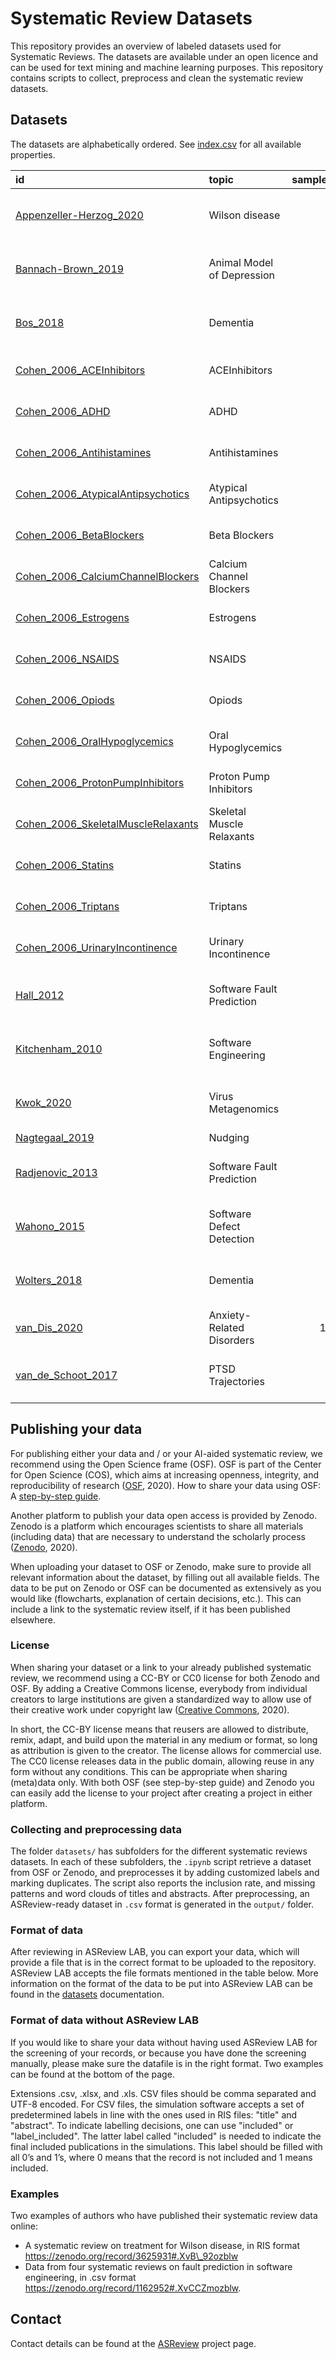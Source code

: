 # Systematic Review Datasets

This repository provides an overview of labeled datasets used for Systematic Reviews. The
datasets are available under an open licence and can be used for text mining and machine
learning purposes. This repository contains scripts to collect, preprocess and clean
the systematic review datasets.

## Datasets

The datasets are alphabetically ordered. See [index.csv](index.csv) for all available properties.

<!-- DO NOT EDIT TABLE BELOW, EDIT METADATA INSTEAD -->

<!-- BEGIN TABLE -->

| id                                                                                                                                                                               | topic                      |   sample_size |   n_included | license                             |
|:---------------------------------------------------------------------------------------------------------------------------------------------------------------------------------|:---------------------------|--------------:|-------------:|:------------------------------------|
| [Appenzeller-Herzog_2020](https://raw.githubusercontent.com/asreview/systematic-review-datasets/master/datasets/Appenzeller-Herzog_2020/output/Appenzeller-Herzog_2020.csv)      | Wilson disease             |           nan |           29 | CC-BY Attribution 4.0 International |
| [Bannach-Brown_2019](https://raw.githubusercontent.com/asreview/systematic-review-datasets/master/datasets/Bannach-Brown_2019/output/Bannach-Brown_2019.csv)                     | Animal Model of Depression |           nan |          280 | CC-BY Attribution 4.0 International |
| [Bos_2018](https://raw.githubusercontent.com/asreview/systematic-review-datasets/master/datasets/Bos_2018/output/Bos_2018.csv)                                                   | Dementia                   |           nan |           11 | CC-BY Attribution 4.0 International |
| [Cohen_2006_ACEInhibitors](https://raw.githubusercontent.com/asreview/systematic-review-datasets/master/datasets/Cohen_2006/output/online/ACEInhibitors.csv)                     | ACEInhibitors              |           nan |           41 | custom open license                 |
| [Cohen_2006_ADHD](https://raw.githubusercontent.com/asreview/systematic-review-datasets/master/datasets/Cohen_2006/output/online/ADHD.csv)                                       | ADHD                       |           nan |           20 | custom open license                 |
| [Cohen_2006_Antihistamines](https://raw.githubusercontent.com/asreview/systematic-review-datasets/master/datasets/Cohen_2006/output/online/Antihistamines.csv)                   | Antihistamines             |           310 |           16 | custom open license                 |
| [Cohen_2006_AtypicalAntipsychotics](https://raw.githubusercontent.com/asreview/systematic-review-datasets/master/datasets/Cohen_2006/output/online/AtypicalAntipsychotics.csv)   | Atypical Antipsychotics    |          1120 |          146 | custom open license                 |
| [Cohen_2006_BetaBlockers](https://raw.githubusercontent.com/asreview/systematic-review-datasets/master/datasets/Cohen_2006/output/online/BetaBlockers.csv)                       | Beta Blockers              |          2072 |           42 | custom open license                 |
| [Cohen_2006_CalciumChannelBlockers](https://raw.githubusercontent.com/asreview/systematic-review-datasets/master/datasets/Cohen_2006/output/online/CalciumChannelBlockers.csv)   | Calcium Channel Blockers   |          1218 |          100 | custom open license                 |
| [Cohen_2006_Estrogens](https://raw.githubusercontent.com/asreview/systematic-review-datasets/master/datasets/Cohen_2006/output/online/Estrogens.csv)                             | Estrogens                  |           368 |           80 | custom open license                 |
| [Cohen_2006_NSAIDS](https://raw.githubusercontent.com/asreview/systematic-review-datasets/master/datasets/Cohen_2006/output/online/NSAIDS.csv)                                   | NSAIDS                     |           393 |           41 | custom open license                 |
| [Cohen_2006_Opiods](https://raw.githubusercontent.com/asreview/systematic-review-datasets/master/datasets/Cohen_2006/output/online/Opiods.csv)                                   | Opiods                     |          1915 |           15 | custom open license                 |
| [Cohen_2006_OralHypoglycemics](https://raw.githubusercontent.com/asreview/systematic-review-datasets/master/datasets/Cohen_2006/output/online/OralHypoglycemics.csv)             | Oral Hypoglycemics         |           503 |          136 | custom open license                 |
| [Cohen_2006_ProtonPumpInhibitors](https://raw.githubusercontent.com/asreview/systematic-review-datasets/master/datasets/Cohen_2006/output/online/ProtonPumpInhibitors.csv)       | Proton Pump Inhibitors     |          1333 |           51 | custom open license                 |
| [Cohen_2006_SkeletalMuscleRelaxants](https://raw.githubusercontent.com/asreview/systematic-review-datasets/master/datasets/Cohen_2006/output/online/SkeletalMuscleRelaxants.csv) | Skeletal Muscle Relaxants  |          1643 |            9 | custom open license                 |
| [Cohen_2006_Statins](https://raw.githubusercontent.com/asreview/systematic-review-datasets/master/datasets/Cohen_2006/output/online/Statins.csv)                                 | Statins                    |          3465 |           85 | custom open license                 |
| [Cohen_2006_Triptans](https://raw.githubusercontent.com/asreview/systematic-review-datasets/master/datasets/Cohen_2006/output/online/Triptans.csv)                               | Triptans                   |           671 |           24 | custom open license                 |
| [Cohen_2006_UrinaryIncontinence](https://raw.githubusercontent.com/asreview/systematic-review-datasets/master/datasets/Cohen_2006/output/online/UrinaryIncontinence.csv)         | Urinary Incontinence       |           327 |           40 | custom open license                 |
| [Hall_2012](https://raw.githubusercontent.com/asreview/systematic-review-datasets/master/datasets/Hall_Wahono_Radjenovic_Kitchenham/output/Hall_2012.csv)                        | Software Fault Prediction  |          8812 |          104 | CC-BY Attribution 4.0 International |
| [Kitchenham_2010](https://raw.githubusercontent.com/asreview/systematic-review-datasets/master/datasets/Hall_Wahono_Radjenovic_Kitchenham/output/Kitchenham_2010.csv)            | Software Engineering       |          1698 |           45 | CC-BY Attribution 4.0 International |
| [Kwok_2020](https://raw.githubusercontent.com/asreview/systematic-review-datasets/master/datasets/Kwok_2020/output/Kwok_2020.csv)                                                | Virus Metagenomics         |          2481 |          120 | CC-BY Attribution 4.0 International |
| [Nagtegaal_2019](https://raw.githubusercontent.com/asreview/systematic-review-datasets/master/datasets/Nagtegaal_2019/output/Nagtegaal_2019.csv)                                 | Nudging                    |          2008 |          101 | CC0                                 |
| [Radjenovic_2013](https://raw.githubusercontent.com/asreview/systematic-review-datasets/master/datasets/Hall_Wahono_Radjenovic_Kitchenham/output/Radjenovic_2013.csv)            | Software Fault Prediction  |          5949 |           48 | CC-BY Attribution 4.0 International |
| [Wahono_2015](https://raw.githubusercontent.com/asreview/systematic-review-datasets/master/datasets/Hall_Wahono_Radjenovic_Kitchenham/output/Wahono_2015.csv)                    | Software Defect Detection  |          6965 |           62 | CC-BY Attribution 4.0 International |
| [Wolters_2018](https://raw.githubusercontent.com/asreview/systematic-review-datasets/master/datasets/Wolters_2018/output/Wolters_2018.csv)                                       | Dementia                   |          4878 |           19 | CC-BY Attribution 4.0 International |
| [van_Dis_2020](https://raw.githubusercontent.com/asreview/systematic-review-datasets/master/datasets/van_Dis_2020/output/van_Dis_2020.csv)                                       | Anxiety-Related Disorders  |         10790 |           73 |                                     |
| [van_de_Schoot_2017](https://raw.githubusercontent.com/asreview/systematic-review-datasets/master/datasets/van_de_Schoot_2017/output/van_de_Schoot_2017.csv)                     | PTSD Trajectories          |           nan |           43 | CC-BY Attribution 4.0 International |

<!-- END TABLE -->


## Publishing your data
For publishing either your data and / or your AI-aided systematic review, we recommend using the Open Science frame (OSF). OSF is part of the Center for Open Science (COS), which aims at increasing openness, integrity, and reproducibility of research ([OSF](https://www.cos.io/our-products/osf), 2020). How to share your data using OSF: A [step-by-step guide](https://journals.sagepub.com/doi/pdf/10.1177/2515245918757689).

Another platform to publish your data open access is provided by Zenodo. Zenodo is a platform which encourages scientists to share all materials (including data) that are necessary to understand the scholarly process ([Zenodo](https://about.zenodo.org/), 2020).

When uploading your dataset to OSF or Zenodo, make sure to provide all relevant information about the dataset, by filling out all available fields. The data to be put on Zenodo or OSF can be documented as extensively as you would like (flowcharts, explanation of certain decisions, etc.). This can include a link to the systematic review itself, if it has been published elsewhere.

### License

When sharing your dataset or a link to your already published systematic review, we recommend using a CC-BY or CC0 license for both Zenodo and OSF. By adding a Creative Commons license, everybody from individual creators to large institutions are given a standardized way to allow use of their creative work under copyright law ([Creative Commons](https://creativecommons.org/about/cclicenses/), 2020).

In short, the CC-BY license means that reusers are allowed to distribute, remix, adapt, and build upon the material in any medium or format, so long as attribution is given to the creator. The license allows for commercial use. The CC0 license releases data in the public domain, allowing reuse in any form without any conditions. This can be appropriate when sharing (meta)data only. With both OSF (see step-by-step guide) and Zenodo you can easily add the license to your project after creating a project in either platform.


### Collecting and preprocessing data

The folder `datasets/` has subfolders for the different systematic reviews
datasets. In each of these subfolders, the `.ipynb` script retrieve a dataset from OSF or Zenodo, and preprocesses it by adding customized labels and marking duplicates. The script also reports the inclusion rate, and missing patterns and word clouds of titles and abstracts. After preprocessing, an ASReview-ready dataset in `.csv` format is generated in the `output/` folder.

### Format of data
After reviewing in ASReview LAB, you can export your data, which will provide a file that is in the correct format to be uploaded to the repository.
ASReview LAB accepts the file formats mentioned in the table below. More information on the format of the data to be put into ASReview LAB can be found in the [datasets](https://asreview.readthedocs.io/en/latest/intro/datasets.html) documentation.

### Format of data without ASReview LAB
If you would like to share your data without having used ASReview LAB for the screening of your records, or because you have done the screening manually, please make sure the datafile is in the right format. Two examples can be found at the bottom of the page.

Extensions .csv, .xlsx, and .xls. CSV files should be comma separated and UTF-8 encoded. For CSV files, the simulation software accepts a set of predetermined labels in line with the ones used in RIS files:  "title" and "abstract". To indicate labelling decisions, one can use "included" or "label\_included".
The latter label called "included" is needed to indicate the final included publications in the simulations. This label should be filled with all 0’s and 1’s, where 0 means that the record is not included and 1 means included.

### Examples
Two examples of authors who have published their systematic review data online:
- A systematic review on treatment for Wilson disease, in RIS format https://zenodo.org/record/3625931#.XvB\_92ozblw
- Data from four systematic reviews on fault prediction in software engineering, in .csv format https://zenodo.org/record/1162952#.XvCCZmozblw.


## Contact

Contact details can be found at the [ASReview](https://github.com/asreview/asreview#contact)
project page.
